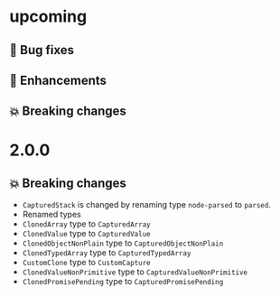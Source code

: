 # upcoming

## :bug: Bug fixes

## :tada: Enhancements

## :boom: Breaking changes

# 2.0.0

## :boom: Breaking changes

- `CapturedStack` is changed by renaming type `node-parsed` to `parsed`.
- Renamed types
- `ClonedArray` type to `CapturedArray`
- `ClonedValue` type to `CapturedValue`
- `ClonedObjectNonPlain` type to `CapturedObjectNonPlain`
- `ClonedTypedArray` type to `CapturedTypedArray`
- `CustomClone` type to `CustomCapture`
- `ClonedValueNonPrimitive` type to `CapturedValueNonPrimitive`
- `ClonedPromisePending` type to `CapturedPromisePending`
